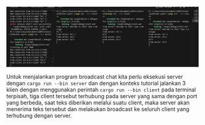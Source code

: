 ![alt text](img/2.1.png)

Untuk menjalankan program broadcast chat kita perlu eksekusi server dengan `cargo run --bin server` dan dengan konteks tutorial jalankan 3 klien dengan menggunakan perintah `cargo run --bin client` pada terminal terpisah, tiga client tersebut terhubung pada server yang sama dengan port yang berbeda, saat teks diberikan melalui suatu client, maka server akan menerima teks tersebut dan melakukan broadcast ke seluruh client yang terhubung dengan server.

